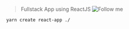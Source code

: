  > Fullstack App using ReactJS
 ![Follow me](https://twitter.com/toor_ctrl)
 
 ```css
 yarn create react-app ./
 ```
 
